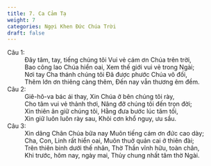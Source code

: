 ```yaml
---
title: 7. Ca Cảm Tạ
weight: 7
categories: Ngợi Khen Đức Chúa Trời
draft: false
---
```

<dl><dt>Câu 1:</dt><dd data-verse="1">Đây tâm, tay, tiếng chúng tôi Vui vẻ cám ơn Chúa trên trời, <br/>Bao công lao Chúa hiển oai, Xem thế giới vui vẻ trong Ngài; <br/>Nơi tay Cha thánh chúng tôi Đã được phước Chúa vô đối, <br/>Thêm lớn ơn thiêng càng thêm, Đến nay vẫn thương êm đềm. </dd><dt>Câu 2:</dt><dd data-verse="2">Giê-hô-va bác ái thay, Xin Chúa ở bên chúng tôi rày, <br/>Cho tâm vui vẻ thảnh thơi, Nâng đỡ chúng tôi đến trọn đời; <br/>Xin thiên ân giữ chúng tôi, Hằng đưa bước lúc tăm tối, <br/>Xin giữ luôn luôn rày sau, Khỏi cơn khổ nguy, ưu sầu. </dd><dt>Câu 3:</dt><dd data-verse="3">Xin dâng Chân Chúa bữa nay Muôn tiếng cám ơn đức cao dày; <br/>Cha, Con, Linh rất hiển oai, Muôn thuở quản cai ở thiên đài; <br/>Trên thiên binh dưới thế nhân, Thờ Thần vĩnh hữu, toàn chân, <br/>Khi trước, hôm nay, ngày mai, Thủy chung nhất tâm thờ Ngài. </dd></dl>